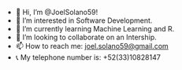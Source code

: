 - 👋 Hi, I’m @JoelSolano59!
- 👀 I’m interested in Software Development.
- 🌱 I’m currently learning Machine Learning and R.
- 💞️ I’m looking to collaborate on an Intership.
- 📫 How to reach me: joel.solano59@gmail.com
- 📞 My telephone number is: +52(33)10828147
